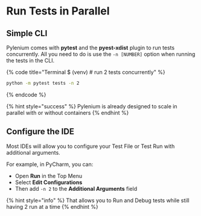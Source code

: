 # Run Tests in Parallel

## Simple CLI

Pylenium comes with **pytest** and the **pyest-xdist** plugin to run tests concurrently. All you need to do is use the `-n [NUMBER]` option when running the tests in the CLI.

{% code title="Terminal $ (venv) # run 2 tests concurrently" %}
```bash
python -m pytest tests -n 2
```
{% endcode %}

{% hint style="success" %}
&#x20;Pylenium is already designed to scale in parallel with or without containers
{% endhint %}

## Configure the IDE

Most IDEs will allow you to configure your Test File or Test Run with additional arguments.

For example, in PyCharm, you can:

* Open **Run** in the Top Menu
* Select **Edit Configurations**
* Then add `-n 2` to the **Additional Arguments** field

{% hint style="info" %}
That allows you to Run and Debug tests while still having 2 run at a time
{% endhint %}

